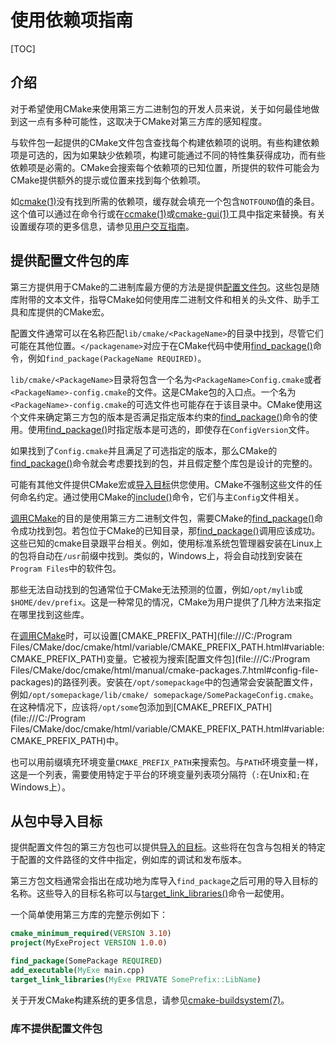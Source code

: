 # 使用依赖项指南

[TOC]

## 介绍

对于希望使用CMake来使用第三方二进制包的开发人员来说，关于如何最佳地做到这一点有多种可能性，这取决于CMake对第三方库的感知程度。

与软件包一起提供的CMake文件包含查找每个构建依赖项的说明。有些构建依赖项是可选的，因为如果缺少依赖项，构建可能通过不同的特性集获得成功，而有些依赖项是必需的。CMake会搜索每个依赖项的已知位置，所提供的软件可能会为CMake提供额外的提示或位置来找到每个依赖项。

如[cmake(1)](file:///C:/Program%20Files/CMake/doc/cmake/html/manual/cmake.1.html#manual:cmake(1))没有找到所需的依赖项，缓存就会填充一个包含`NOTFOUND`值的条目。这个值可以通过在命令行或在[ccmake(1)](file:///C:/Program%20Files/CMake/doc/cmake/html/manual/ccmake.1.html#manual:ccmake(1))或[cmake-gui(1)](file:///C:/Program%20Files/CMake/doc/cmake/html/manual/cmake-gui.1.html#manual:cmake-gui(1))工具中指定来替换。有关设置缓存项的更多信息，请参见[用户交互指南](user-interaction.md)。

## 提供配置文件包的库

第三方提供用于CMake的二进制库最方便的方法是提供[配置文件包](第三方提供用于CMake的二进制库最方便的方法是提供配置文件包。这些包是随库附带的文本文件，指导CMake如何使用库二进制文件和相关的头文件、助手工具和库提供的CMake宏。)。这些包是随库附带的文本文件，指导CMake如何使用库二进制文件和相关的头文件、助手工具和库提供的CMake宏。

配置文件通常可以在名称匹配`lib/cmake/<PackageName>`的目录中找到，尽管它们可能在其他位置。`</packagename>`对应于在CMake代码中使用[find_package()](file:///C:/Program%20Files/CMake/doc/cmake/html/command/find_package.html#command:find_package)命令，例如`find_package(PackageName REQUIRED)`。

`lib/cmake/<PackageName>`目录将包含一个名为`<PackageName>Config.cmake`或者`<PackageName>-config.cmake`的文件。这是CMake包的入口点。一个名为`<PackageName>-config.cmake`的可选文件也可能存在于该目录中。CMake使用这个文件来确定第三方包的版本是否满足指定版本约束的[find_package()](file:///C:/Program%20Files/CMake/doc/cmake/html/command/find_package.html#command:find_package)命令的使用。使用[find_package()](file:///C:/Program%20Files/CMake/doc/cmake/html/command/find_package.html#command:find_package)时指定版本是可选的，即使存在`ConfigVersion`文件。

如果找到了`Config.cmake`并且满足了可选指定的版本，那么CMake的[find_package()](file:///C:/Program%20Files/CMake/doc/cmake/html/command/find_package.html#command:find_package)命令就会考虑要找到的包，并且假定整个库包是设计的完整的。

可能有其他文件提供CMake宏或[导入目标](file:///C:/Program%20Files/CMake/doc/cmake/html/manual/cmake-buildsystem.7.html#imported-targets)供您使用。CMake不强制这些文件的任何命名约定。通过使用CMake的[include()](file:///C:/Program%20Files/CMake/doc/cmake/html/command/include.html#command:include)命令，它们与主`Config`文件相关。

[调用CMake](user-interaction.md)的目的是使用第三方二进制文件包，需要CMake的[find_package()](file:///C:/Program%20Files/CMake/doc/cmake/html/command/find_package.html#command:find_package)命令成功找到包。若包位于CMake的已知目录，那[find_package()](file:///C:/Program%20Files/CMake/doc/cmake/html/command/find_package.html#command:find_package)调用应该成功。这些已知的cmake目录跟平台相关。例如，使用标准系统包管理器安装在Linux上的包将自动在`/usr`前缀中找到。类似的，Windows上，将会自动找到安装在`Program Files`中的软件包。

那些无法自动找到的包通常位于CMake无法预测的位置，例如`/opt/mylib`或`$HOME/dev/prefix`。这是一种常见的情况，CMake为用户提供了几种方法来指定在哪里找到这些库。

在[调用CMake](user-interaction.md)时，可以设置[CMAKE_PREFIX_PATH](file:///C:/Program Files/CMake/doc/cmake/html/variable/CMAKE_PREFIX_PATH.html#variable:CMAKE_PREFIX_PATH)变量。它被视为搜索[配置文件包](file:///C:/Program Files/CMake/doc/cmake/html/manual/cmake-packages.7.html#config-file-packages)的路径列表。安装在`/opt/somepackage`中的包通常会安装配置文件，例如`/opt/somepackage/lib/cmake/ somepackage/SomePackageConfig.cmake`。在这种情况下，应该将`/opt/some`包添加到[CMAKE_PREFIX_PATH](file:///C:/Program Files/CMake/doc/cmake/html/variable/CMAKE_PREFIX_PATH.html#variable:CMAKE_PREFIX_PATH)中。

也可以用前缀填充环境变量`CMAKE_PREFIX_PATH`来搜索包。与`PATH`环境变量一样，这是一个列表，需要使用特定于平台的环境变量列表项分隔符（`:`在Unix和`;`在Windows上）。

## 从包中导入目标

提供配置文件包的第三方包也可以提供[导入的目标](importing-exporting.md)。这些将在包含与包相关的特定于配置的文件路径的文件中指定，例如库的调试和发布版本。

第三方包文档通常会指出在成功地为库导入`find_package`之后可用的导入目标的名称。这些导入的目标名称可以与[target_link_libraries()](file:///C:/Program%20Files/CMake/doc/cmake/html/command/target_link_libraries.html#command:target_link_libraries)命令一起使用。

一个简单使用第三方库的完整示例如下：

```cmake
cmake_minimum_required(VERSION 3.10)
project(MyExeProject VERSION 1.0.0)

find_package(SomePackage REQUIRED)
add_executable(MyExe main.cpp)
target_link_libraries(MyExe PRIVATE SomePrefix::LibName)
```

关于开发CMake构建系统的更多信息，请参见[cmake-buildsystem(7)](file:///C:/Program%20Files/CMake/doc/cmake/html/manual/cmake-buildsystem.7.html#manual:cmake-buildsystem(7))。

### 库不提供配置文件包

